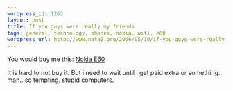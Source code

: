 ```yaml
--- 
wordpress_id: 1263
layout: post
title: If you guys were really my friends
tags: general, technology, phones, nokia, wifi, e60
wordpress_url: http://www.nata2.org/2006/05/10/if-you-guys-were-really-my-friends/
---
```

You would buy me this: <a href="http://welectronics.com/gsm/Nokia/Nokia_E60.HTML">Nokia E60</a>

It is hard to not buy it. But i need to wait until i get paid extra or something.. man.. so tempting. stupid computers.
